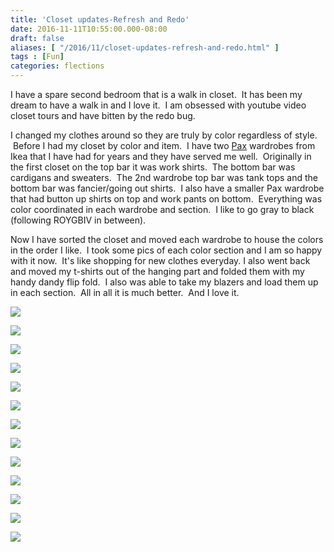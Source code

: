 ```yaml
---
title: 'Closet updates-Refresh and Redo'
date: 2016-11-11T10:55:00.000-08:00
draft: false
aliases: [ "/2016/11/closet-updates-refresh-and-redo.html" ]
tags : [Fun]
categories: flections
---
```


I have a spare second bedroom that is a walk in closet.  It has been my dream to have a walk in and I love it.  I am obsessed with youtube video closet tours and have bitten by the redo bug.  
  
I changed my clothes around so they are truly by color regardless of style.  Before I had my closet by color and item.  I have two [Pax](http://www.ikea.com/us/en/catalog/categories/departments/bedroom/19086/) wardrobes from Ikea that I have had for years and they have served me well.  Originally in the first closet on the top bar it was work shirts.  The bottom bar was cardigans and sweaters.  The 2nd wardrobe top bar was tank tops and the bottom bar was fancier/going out shirts.  I also have a smaller Pax wardrobe that had button up shirts on top and work pants on bottom.  Everything was color coordinated in each wardrobe and section.  I like to go gray to black (following ROYGBIV in between).  
  
Now I have sorted the closet and moved each wardrobe to house the colors in the order I like.  I took some pics of each color section and I am so happy with it now.  It's like shopping for new clothes everyday. I also went back and moved my t-shirts out of the hanging part and folded them with my handy dandy flip fold.  I also was able to take my blazers and load them up in each section.  All in all it is much better.  And I love it.  
  

[![](https://3.bp.blogspot.com/-8dgPAvjJydw/WCYJ_xRAAqI/AAAAAAAABAs/XYp0ygjQbbsH3DvSq1kXuuuWW_7b9IaqACEw/s200/IMG_7083%255B1%255D.JPG)](https://3.bp.blogspot.com/-8dgPAvjJydw/WCYJ_xRAAqI/AAAAAAAABAs/XYp0ygjQbbsH3DvSq1kXuuuWW_7b9IaqACEw/s1600/IMG_7083%255B1%255D.JPG)

  

[![](https://4.bp.blogspot.com/-v7-zcPEgucU/WCYKDOLBqUI/AAAAAAAABAs/I9Oh2MDZ5boHBDHhH5m9Ux7nM7K8FrDwACEw/s200/IMG_7084%255B1%255D.JPG)](https://4.bp.blogspot.com/-v7-zcPEgucU/WCYKDOLBqUI/AAAAAAAABAs/I9Oh2MDZ5boHBDHhH5m9Ux7nM7K8FrDwACEw/s1600/IMG_7084%255B1%255D.JPG)

  

[![](https://3.bp.blogspot.com/-M9jpKrVPsk4/WCYKF0kD4wI/AAAAAAAABAs/zcDf5R4pLsErq7TS8V_vTAJkkpkYSXDIQCEw/s200/IMG_7085%255B1%255D.JPG)](https://3.bp.blogspot.com/-M9jpKrVPsk4/WCYKF0kD4wI/AAAAAAAABAs/zcDf5R4pLsErq7TS8V_vTAJkkpkYSXDIQCEw/s1600/IMG_7085%255B1%255D.JPG)

  

[![](https://3.bp.blogspot.com/-AeLemuE4SuM/WCYKKXOXiBI/AAAAAAAABAs/U8hOtpEXouQmEyw-QJJmzQdRkgwNpmhWwCEw/s200/IMG_7086%255B1%255D.JPG)](https://3.bp.blogspot.com/-AeLemuE4SuM/WCYKKXOXiBI/AAAAAAAABAs/U8hOtpEXouQmEyw-QJJmzQdRkgwNpmhWwCEw/s1600/IMG_7086%255B1%255D.JPG)

  

[![](https://3.bp.blogspot.com/-E4gM723-0Kc/WCYKM9D6DTI/AAAAAAAABAs/X6HWw4Eq-PModFZszJHafJZmI66eGKOqACEw/s200/IMG_7087%255B1%255D.JPG)](https://3.bp.blogspot.com/-E4gM723-0Kc/WCYKM9D6DTI/AAAAAAAABAs/X6HWw4Eq-PModFZszJHafJZmI66eGKOqACEw/s1600/IMG_7087%255B1%255D.JPG)

  

[![](https://1.bp.blogspot.com/-BB-Q27EIUII/WCYKQAogsRI/AAAAAAAABAs/SmXe_zGrd6Y6z522uj2rh12iigSXzXaPACEw/s200/IMG_7088%255B1%255D.JPG)](https://1.bp.blogspot.com/-BB-Q27EIUII/WCYKQAogsRI/AAAAAAAABAs/SmXe_zGrd6Y6z522uj2rh12iigSXzXaPACEw/s1600/IMG_7088%255B1%255D.JPG)

  

[![](https://1.bp.blogspot.com/-wHf8RAFroyk/WCYKTNDCafI/AAAAAAAABA4/yCfs6F0bj9c5JkO6hCr4yj612oNx9RkPwCEw/s200/IMG_7089%255B1%255D.JPG)](https://1.bp.blogspot.com/-wHf8RAFroyk/WCYKTNDCafI/AAAAAAAABA4/yCfs6F0bj9c5JkO6hCr4yj612oNx9RkPwCEw/s1600/IMG_7089%255B1%255D.JPG)

  

[![](https://1.bp.blogspot.com/-hSGcZCx1y1k/WCYKVzoZD6I/AAAAAAAABAs/PKr6vKlLh_opcc-HsDiznlTbTYdRVI5yQCEw/s200/IMG_7090%255B1%255D.JPG)](https://1.bp.blogspot.com/-hSGcZCx1y1k/WCYKVzoZD6I/AAAAAAAABAs/PKr6vKlLh_opcc-HsDiznlTbTYdRVI5yQCEw/s1600/IMG_7090%255B1%255D.JPG)

  

[![](https://1.bp.blogspot.com/-EI9rcdHv72k/WCYKYk5qQCI/AAAAAAAABAs/NNpndoFE01k-gshpQLU9827T2wSqztsjwCEw/s200/IMG_7091%255B1%255D.JPG)](https://1.bp.blogspot.com/-EI9rcdHv72k/WCYKYk5qQCI/AAAAAAAABAs/NNpndoFE01k-gshpQLU9827T2wSqztsjwCEw/s1600/IMG_7091%255B1%255D.JPG)

  

[![](https://2.bp.blogspot.com/-VIVbvkwMvt4/WCYKbMm3aoI/AAAAAAAABAs/7Hc17MbrdgIY-U3XdzmgxzLOIjF4m-SJwCEw/s200/IMG_7092%255B1%255D.JPG)](https://2.bp.blogspot.com/-VIVbvkwMvt4/WCYKbMm3aoI/AAAAAAAABAs/7Hc17MbrdgIY-U3XdzmgxzLOIjF4m-SJwCEw/s1600/IMG_7092%255B1%255D.JPG)

  

[![](https://2.bp.blogspot.com/-pd0eyfGnpyw/WCYKdmAFnmI/AAAAAAAABAs/auok76SJm6EVmw7-a0hua8g_ZuS4mCtUACEw/s200/IMG_7093%255B1%255D.JPG)](https://2.bp.blogspot.com/-pd0eyfGnpyw/WCYKdmAFnmI/AAAAAAAABAs/auok76SJm6EVmw7-a0hua8g_ZuS4mCtUACEw/s1600/IMG_7093%255B1%255D.JPG)

  

[![](https://4.bp.blogspot.com/-YA4LDLbgYxc/WCYKgbmwy_I/AAAAAAAABAs/0FUjHCTlNhctSdfClfb8wPSFVeH6e3xYgCEw/s200/IMG_7094%255B1%255D.JPG)](https://4.bp.blogspot.com/-YA4LDLbgYxc/WCYKgbmwy_I/AAAAAAAABAs/0FUjHCTlNhctSdfClfb8wPSFVeH6e3xYgCEw/s1600/IMG_7094%255B1%255D.JPG)

  

[![](https://4.bp.blogspot.com/--aZxCXJjNwg/WCYKjnh1UpI/AAAAAAAABAs/8xBYFZn9X6Q6xMBMn_3MWPZxuecfrzEBgCEw/s200/IMG_7095%255B1%255D.JPG)](https://4.bp.blogspot.com/--aZxCXJjNwg/WCYKjnh1UpI/AAAAAAAABAs/8xBYFZn9X6Q6xMBMn_3MWPZxuecfrzEBgCEw/s1600/IMG_7095%255B1%255D.JPG)